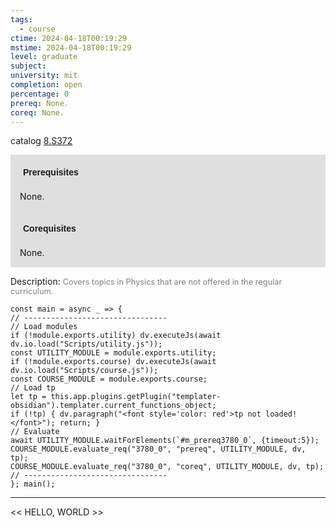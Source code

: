 ```yaml
---
tags:
  - course
ctime: 2024-04-18T00:19:29
mstime: 2024-04-18T00:19:29
level: graduate
subject: 
university: mit
completion: open
percentage: 0
prereq: None.
coreq: None.
---
```


catalog [8.S372](http://student.mit.edu/catalog/m8b.html#8.S372)

<span style="display: block; padding: 15px; background-color: rgb(100, 100, 100, 0.2);"><font id="m_prereq3780_0" style="display: block; font-family: Arial, sans-serif; font-weight: bold; padding: 5px">Prerequisites</font><br><span id="prereq3780_0">None.</span></span>
<span style="display: block; padding: 15px; background-color: rgb(100, 100, 100, 0.2);"><font id="m_coreq3780_0" style="display: block; font-family: Arial, sans-serif; font-weight: bold; padding: 5px">Corequisites</font><br><span id="coreq3780_0">None.</span></span>

<font style="">Description:</font>
<font style="color: grey; font-size: 0.8rem;">Covers topics in Physics that are not offered in the regular curriculum.</font>

```dataviewjs
const main = async _ => {
// --------------------------------
// Load modules
if (!module.exports.utility) dv.executeJs(await dv.io.load("Scripts/utility.js"));
const UTILITY_MODULE = module.exports.utility;
if (!module.exports.course) dv.executeJs(await dv.io.load("Scripts/course.js"));
const COURSE_MODULE = module.exports.course;
// Load tp
let tp = this.app.plugins.getPlugin("templater-obsidian").templater.current_functions_object;
if (!tp) { dv.paragraph("<font style='color: red'>tp not loaded!</font>"); return; }
// Evaluate
await UTILITY_MODULE.waitForElements(`#m_prereq3780_0`, {timeout:5});
COURSE_MODULE.evaluate_req("3780_0", "prereq", UTILITY_MODULE, dv, tp);
COURSE_MODULE.evaluate_req("3780_0", "coreq", UTILITY_MODULE, dv, tp);
// --------------------------------
}; main();
```

---

<< HELLO, WORLD >>

